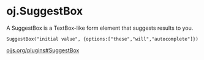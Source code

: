 oj.SuggestBox
============

A SuggestBox is a TextBox-like form element that suggests results to you.

    SuggestBox("initial value", {options:["these","will","autocomplete"]})

[ojjs.org/plugins#SuggestBox](http://ojjs.org/plugins#SuggestBox)
